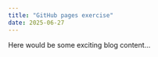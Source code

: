 ```yaml
---
title: "GitHub pages exercise"
date: 2025-06-27
---
```


Here would be some exciting blog content...
